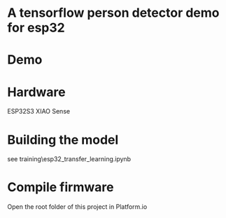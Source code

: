 # A tensorflow person detector demo for esp32
# Demo

# Hardware
ESP32S3 XIAO Sense
# Building the model
see training\esp32_transfer_learning.ipynb

# Compile firmware
Open the root folder of this project in Platform.io 
